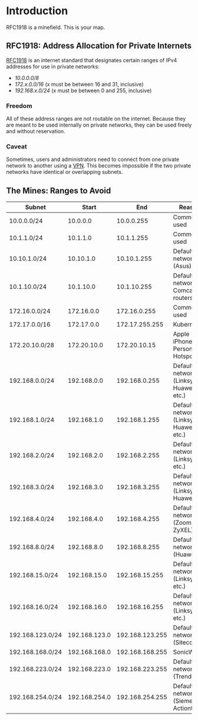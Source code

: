 # Introduction

RFC1918 is a minefield. This is your map.

## RFC1918: Address Allocation for Private Internets

[RFC1918](https://tools.ietf.org/html/rfc1918) is an internet standard that designates certain ranges of IPv4 addresses for use in private networks:

* *10.0.0.0/8*
* *172.x.0.0/16*  (x must be between 16 and 31, inclusive)
* *192.168.x.0/24*  (x must be between 0 and 255, inclusive)

### Freedom

All of these address ranges are not routable on the internet. Because they are meant to be used internally on private networks, they can be used freely and without reservation.

### Caveat

Sometimes, users and administrators need to connect from one private network to another using a [VPN](https://en.wikipedia.org/wiki/Virtual_private_network). This becomes impossible if the two private networks have identical or overlapping subnets.

## The Mines: Ranges to Avoid

| Subnet              | Start            | End             | Reason                                   |
| ------------------- | ---------------- | --------------- | ---------------------------------------- |
| 10.0.0.0/24         | 10.0.0.0         | 10.0.0.255      | Commonly used                            |
| 10.1.1.0/24         | 10.1.1.0         | 10.1.1.255      | Commonly used                            |
| 10.10.1.0/24        | 10.10.1.0        | 10.10.1.255     | Default network (Asus)                   |
| 10.1.10.0/24        | 10.1.10.0        | 10.1.10.255     | Default network for Comcast routers      |
| 172.16.0.0/24       | 172.16.0.0       | 172.16.0.255    | Commonly used                            |
| 172.17.0.0/16       | 172.17.0.0       | 172.17.255.255  | Kubernetes                               |
| 172.20.10.0/28      | 172.20.10.0      | 172.20.10.15    | Apple iPhone/iPad Personal Hotspots      |
| 192.168.0.0/24      | 192.168.0.0      | 192.168.0.255   | Default network (Linksys, Huawei, etc.)  |
| 192.168.1.0/24      | 192.168.1.0      | 192.168.1.255   | Default network (Linksys, Huawei, etc.)  |
| 192.168.2.0/24      | 192.168.2.0      | 192.168.2.255   | Default network (Linksys etc.)           |
| 192.168.3.0/24      | 192.168.3.0      | 192.168.3.255   | Default network (Linksys, Huawei)        |
| 192.168.4.0/24      | 192.168.4.0      | 192.168.4.255   | Default network (Zoom, ZyXEL)            |
| 192.168.8.0/24      | 192.168.8.0      | 192.168.8.255   | Default network (Huawei)                 |
| 192.168.15.0/24     | 192.168.15.0     | 192.168.15.255  | Default network (Linksys etc.)           |
| 192.168.16.0/24     | 192.168.16.0     | 192.168.16.255  | Default network (Linksys etc.)           |
| 192.168.123.0/24    | 192.168.123.0    | 192.168.123.255 | Default network (Sitecom)                |
| 192.168.168.0/24    | 192.168.168.0    | 192.168.168.255 | SonicWall
| 192.168.223.0/24    | 192.168.223.0    | 192.168.223.255 | Default network (Trendnet)               |
| 192.168.254.0/24    | 192.168.254.0    | 192.168.254.255 | Default network (Siemens, Actiontec)     |
